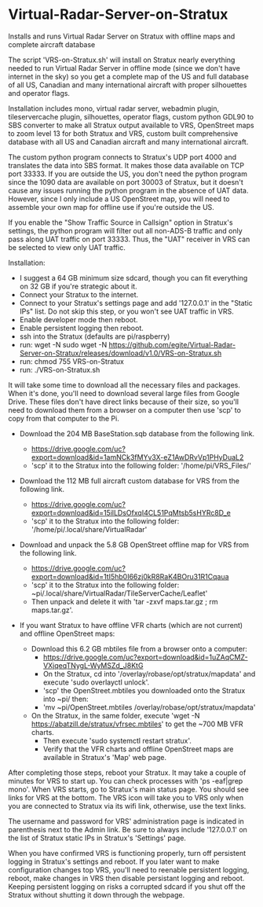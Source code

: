 # Virtual-Radar-Server-on-Stratux
Installs and runs Virtual Radar Server on Stratux with offline maps and complete aircraft database

The script 'VRS-on-Stratux.sh' will install on Stratux nearly everything needed to run Virtual Radar Server in offline mode (since we don't have internet in the sky) so you get a complete map of the US and full database of all US, Canadian and many international aircraft with proper silhouettes and operator flags.  

Installation includes mono, virtual radar server, webadmin plugin, tileservercache plugin, silhouettes, operator flags, custom python GDL90 to SBS converter to make all Stratux output available to VRS, OpenStreet maps to zoom level 13 for both Stratux and VRS, custom built comprehensive database with all US and Canadian aircraft and many international aircraft.

The custom python program connects to Stratux's UDP port 4000 and translates the data into SBS format.  It makes those data available on TCP port 33333.  If you are outside the US, you don't need the python program since the 1090 data are available on port 30003 of Stratux, but it doesn't cause any issues running the python program in the absence of UAT data.  However, since I only include a US OpenStreet map, you will need to assemble your own map for offline use if you're outside the US.

If you enable the "Show Traffic Source in Callsign" option in Stratux's settings, the python program will filter out all non-ADS-B traffic and only pass along UAT traffic on port 33333.  Thus, the "UAT" receiver in VRS can be selected to view only UAT traffic.

Installation:
- I suggest a 64 GB minimum size sdcard, though you can fit everything on 32 GB if you're strategic about it.
- Connect your Stratux to the internet.
- Connect to your Stratux's settings page and add '127.0.0.1' in the "Static IPs" list.  Do not skip this step, or you won't see UAT traffic in VRS.
- Enable developer mode then reboot.
- Enable persistent logging then reboot.
- ssh into the Stratux (defaults are pi/raspberry)
- run:  wget -N sudo wget -N https://github.com/egite/Virtual-Radar-Server-on-Stratux/releases/download/v1.0/VRS-on-Stratux.sh
- run:  chmod 755 VRS-on-Stratux
- run:  ./VRS-on-Stratux.sh
  
It will take some time to download all the necessary files and packages.  When it's done, you'll need to download several large files from Google Drive. These files don't have direct links because of their size, so you'll need to download them from a browser on a computer then use 'scp' to copy from that computer to the Pi.

- Download the 204 MB BaseStation.sqb database from the following link.
  - https://drive.google.com/uc?export=download&id=1amNCk3fMYv3X-eZ1AwDRvVp1PHyDuaL2
  - 'scp' it to the Stratux into the following folder:  '/home/pi/VRS_Files/'

- Download the 112 MB full aircraft custom database for VRS from the following link.
  - https://drive.google.com/uc?export=download&id=15ilLDsOfxqI4CL51PqMtsb5sHYRc8D_e
  - 'scp' it to the Stratux into the following folder:  '/home/pi/.local/share/VirtualRadar'

- Download and unpack the 5.8 GB OpenStreet offline map for VRS from the following link.
  - https://drive.google.com/uc?export=download&id=1tI5hb0I66zj0kR8RaK4BOru31R1Cqaua
  - 'scp' it to the Stratux into the following folder:  ~pi/.local/share/VirtualRadar/TileServerCache/Leaflet'
  - Then unpack and delete it with 'tar -zxvf maps.tar.gz ; rm maps.tar.gz'.

- If you want Stratux to have offline VFR charts (which are not current) and offline OpenStreet maps:
  - Download this 6.2 GB mbtiles file from a browser onto a computer:
    - https://drive.google.com/uc?export=download&id=1uZAqCMZ-VXjqeqTNygL-WyMSZd_J8KtG
    - On the Stratux, cd into '/overlay/robase/opt/stratux/mapdata' and execute 'sudo overlayctl unlock'.
    - 'scp' the OpenStreet.mbtiles you downloaded onto the Stratux into ~pi/ then:
    - 'mv ~pi/OpenStreet.mbtiles /overlay/robase/opt/stratux/mapdata'
  - On the Stratux, in the same folder, execute 'wget -N https://abatzill.de/stratux/vfrsec.mbtiles' to get the ~700 MB VFR charts.
    - Then execute 'sudo systemctl restart stratux'.
    - Verify that the VFR charts and offline OpenStreet maps are available in Stratux's 'Map' web page.

After completing those steps, reboot your Stratux.  It may take a couple of minutes for VRS to start up.  You can check processes with 'ps -eaf|grep mono'.
When VRS starts, go to Stratux's main status page.  You should see links for VRS at the bottom.
The VRS icon will take you to VRS only when you are connected to Stratux via its wifi link, otherwise,
use the text links.

The username and password for VRS' administration page is indicated in parenthesis next to the Admin link.
Be sure to always include '127.0.0.1' on the list of Stratux static IPs in Stratux's 'Settings' page.

When you have confirmed VRS is functioning properly, turn off persistent logging in Stratux's settings and reboot.
If you later want to make configuration changes top VRS, you'll need to reenable persistent logging, reboot, make changes in VRS then disable persistant logging and reboot.  Keeping persistent logging on risks a corrupted sdcard if you shut off the Stratux without shutting it down through the webpage.


